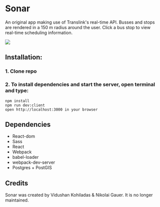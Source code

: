 # Sonar
An original app making use of Translink's real-time API. Busses and stops are rendered in a 150 m radius around the user. Click a bus stop to view real-time scheduling information.

![](https://github.com/nikolaigauer/Sonar/blob/master/sonar.PNG)

## Installation:

### 1. Clone repo
### 2. To install dependencies and start the server, open terminal and type:

```
npm install
npm run dev:client
open http://localhost:3000 in your browser
```

## Dependencies

- React-dom
- Sass
- React
- Webpack
- babel-loader
- webpack-dev-server
- Postgres + PostGIS

## Credits

Sonar was created by Vidushan Kohiladas & Nikolai Gauer. It is no longer maintained. 
